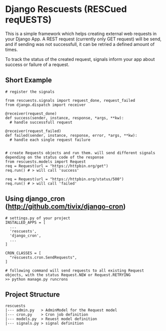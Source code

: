 # Django Rescuests (RESCued reqUESTS)
This is a simple framework which helps creating external web requests in your Django App. A REST request (currently only GET request) will be send, and if sending was not successfull, it can be retried a defined amount of times.

To track the status of the created request, signals inform your app about success or failure of a request.

## Short Example

```
# register the signals

from rescuests.signals import request_done, request_failed
from django.dispatch import receiver

@receiver(request_done)
def success(sender, instance, response, *args, **kw):
  # handle successfull request

@receiver(request_failed)
def failed(sender, instance, response, error, *args, **kw):
  # handle each single request failure


# create Requests objects and run them. will send different signals depending on the status code of the response
from rescuests.models import Request
req = Request(url = "https://httpbin.org/get")
req.run() # > will call 'success'

req = Request(url = "https://httpbin.org/status/500")
req.run() # > will call 'failed'
```

## Using django_cron (http://github.com/tivix/django-cron)

```
# settings.py of your project
INSTALLED_APPS = [
  ...
  'rescuests',
  'django_cron',
  ...
]

CRON_CLASSES = [
  "rescuests.cron.SendRequests",
]

# following command will send requests to all existing Request objects, with the status Request.NEW or Request.RETRYING
>> python manage.py runcrons
```


## Project Structure
```
rescuests
|--- admin.py   > AdminModel for the Request model
|--- cron.py    > Cron job definition
|--- models.py  > Reuest model definition
|--- signals.py > signal definition
```
